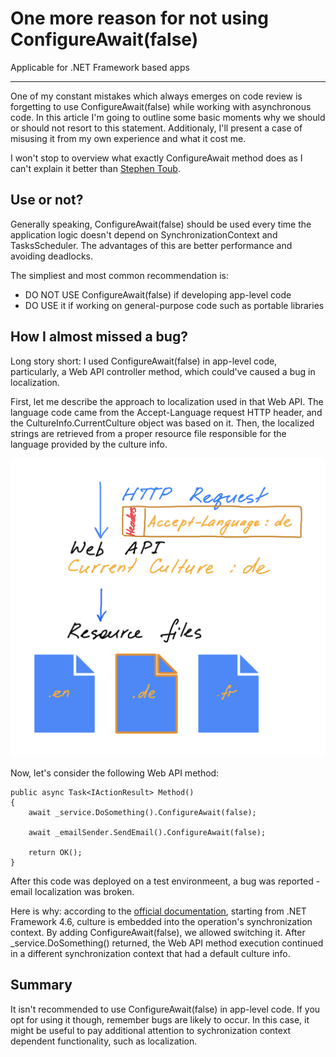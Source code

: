# One more reason for not using ConfigureAwait(false)

Applicable for .NET Framework based apps

***

One of my constant mistakes which always emerges on code review is forgetting to use ConfigureAwait(false) while working with asynchronous code. In this article I'm going to outline some basic moments why we should or should not resort to this statement. Additionaly, I'll present a case of misusing it from my own experience and what it cost me.

I won't stop to overview what exactly ConfigureAwait method does as I can't explain it better than [Stephen Toub](https://devblogs.microsoft.com/dotnet/configureawait-faq/#what-does-configureawaitfalse-do). 

## Use or not?

Generally speaking, ConfigureAwait(false) should be used every time the application logic doesn't depend on SynchronizationContext and TasksScheduler. The advantages of this are better performance and avoiding deadlocks. 

The simpliest and most common recommendation is:

- DO NOT USE ConfigureAwait(false) if developing app-level code
- DO USE it if working on general-purpose code such as portable libraries

## How I almost missed a bug?

Long story short: I used ConfigureAwait(false) in app-level code, particularly, a Web API controller method, which could've caused a bug in localization. 

First, let me describe the approach to localization used in that Web API. The language code came from the Accept-Language request HTTP header, and the CultureInfo.CurrentCulture object was based on it. Then, the localized strings are retrieved from a proper resource file responsible for the language provided by the culture info.

![Localization mechanism](/img/Localization.jpg)

Now, let's consider the following Web API method:

    public async Task<IActionResult> Method()
    {
        await _service.DoSomething().ConfigureAwait(false);

        await _emailSender.SendEmail().ConfigureAwait(false);

        return OK();
    }

After this code was deployed on a test environmeent, a bug was reported - email localization was broken. 

Here is why: according to the [official documentation](https://learn.microsoft.com/en-us/dotnet/api/system.globalization.cultureinfo?view=netframework-4.7#Async), starting from .NET Framework 4.6, culture is embedded into the operation's synchronization context. By adding ConfigureAwait(false), we allowed switching it. After _service.DoSomething() returned, the Web API method execution continued in a different synchronization context that had a default culture info.

## Summary

It isn't recommended to use ConfigureAwait(false) in app-level code. If you opt for using it though, remember bugs are likely to occur. In this case, it might be useful to pay additional attention to sychronization context dependent functionality, such as localization.